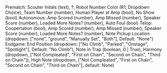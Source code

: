 Prematch: Scouter Initals (text), ?, Robot Number Color (R1, Dropdown Choice), Team Number (number), Human Player at Amp (bool), No Show (bool)
Autonomous: Amp Scored (number), Amp Missed (number), Speaker Score (number), Loaded More Notes? (number), Auto Foul (bool)
Telop: Coopertation (bool), Amp Scored (number), Amp Missed (number), Speaker Score (number), Loaded More Notes? (number), Note Pickup Location (dropdown: ["none", "ground", "Manually Set", "Both"], Default: "None")
Endgame: End Position (dropdown: ["No Climb", "Parked", "Onstage", "Spotlight"], Default: "No Climb"), Note in Trap (boolean, 0 | True), Harmony (dropdown, ["Not Compleated", "First on Chain", "Second on Chain", "Third on Chain"]), High Note (dropdown, ["Not Compleated", "First on Chain", "Second on Chain", "Third on Chain"], default: None)
